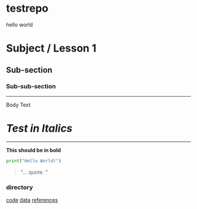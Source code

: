 # testrepo
hello world
# Subject / Lesson 1
## Sub-section
### Sub-sub-section

--- 

Body Text

# *Test in Italics*

--- 

**This should be in bold**

``` python
print("Hello World!")
```

> "... quote. " 

### directory
[code](code)
[data](data)
[references](references)



